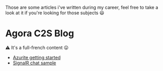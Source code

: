 Those are some articles i've written during my career, feel free to take a look at it if you're looking for those subjects :smiley:

# Agora C2S Blog

⚠️ It's a full-french content 😛

- [Azurite getting started](https://agora.c2s-bouygues.com/post/setup-azurite/)
- [SignalR chat sample](https://agora.c2s-bouygues.com/post/signalr-chat/)
